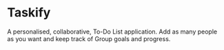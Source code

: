 # Taskify
A personalised, collaborative, To-Do List application.  Add as many people as you want and keep track of Group goals and progress.
